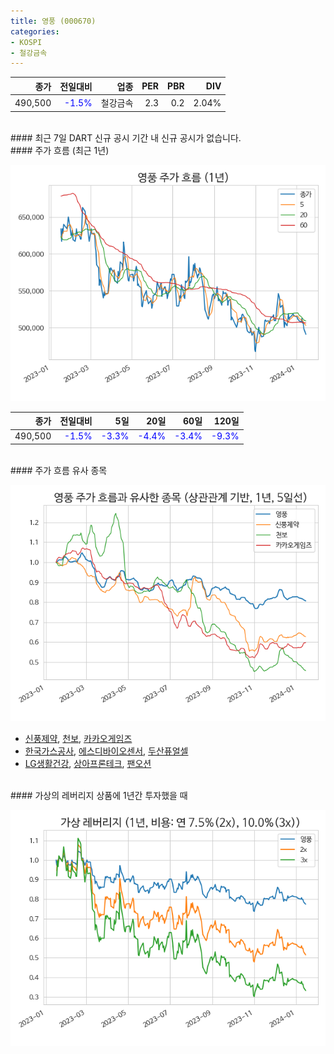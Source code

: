 ```yaml
---
title: 영풍 (000670)
categories:
- KOSPI
- 철강금속
---
```


|**종가**|**전일대비**|**업종**|**PER**|**PBR**|**DIV**|
|-------:|-----------:|-------:|------:|------:|------:|
|490,500|<span style="color: blue">-1.5%</span>|철강금속|2.3|0.2|2.04%|

<!-- more -->

<br>
#### 최근 7일 DART 신규 공시
기간 내 신규 공시가 없습니다.

<br>
#### 주가 흐름 (최근 1년)

![000670](/assets/images/stock/000670.png)

|**종가**|**전일대비**|**5일**|**20일**|**60일**|**120일**|
|---:|-------:|--:|---:|---:|----:|
|490,500|<span style="color: blue">-1.5%</span>|<span style="color: blue">-3.3%</span>|<span style="color: blue">-4.4%</span>|<span style="color: blue">-3.4%</span>|<span style="color: blue">-9.3%</span>|

<br>
#### 주가 흐름 유사 종목

![000670](/assets/images/stock/000670_corr.png)

- [신풍제약](/019170/), [천보](/278280/), [카카오게임즈](/293490/)
- [한국가스공사](/036460/), [에스디바이오센서](/137310/), [두산퓨얼셀](/336260/)
- [LG생활건강](/051900/), [상아프론테크](/089980/), [팬오션](/028670/)

<br>
#### 가상의 레버리지 상품에 1년간 투자했을 때

![000670](/assets/images/stock/000670_2x.png)